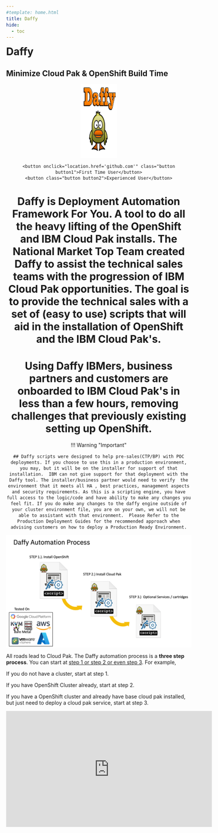 ```yaml
---
#template: home.html
title: Daffy
hide:
  - toc
---
```

<style>
  [dir="ltr"] .md-sidebar--primary:not([hidden]) ~ .md-content > .md-content__inner { margin-left: 0;}


  div.md-source-file {color: black; margin-left: 1rem;}
</style>

<div class="home-hero" style="margin:0 !!important">
  <div class="home-hero-text">
    <h1 style="display: inline">Daffy</h1>
    <h2> Minimize Cloud Pak & OpenShift Build Time</h2>


  </div>
  <div class="home-hero-image"></div>

</div>
<p align = "center">
  <img src='./images/ducks.png'  align="top" width="100"
       height="200" style = "float">
</p>

<html>
  <head>
    <style>
.button {
  border: none;
  color: white;
  padding: 15px 32px;
  text-align: center;
  text-decoration: none;
  display: inline-block;
  font-size: 16px;
  margin: 4px 2px;
  cursor: pointer;
}

.button1 {background-color: #4CAF50;} /* Green */
.button2 {background-color: #008CBA;} /* Blue */
      </style>
    </head>

  <body>
    <div style="text-align:center">

    <button onclick="location.href='github.com'" class="button button1">First Time User</button>
    <button class="button button2">Experienced User</button>

  </body>
</html>


<h1>
Daffy is <b>D</b>eployment <b>A</b>utomation <b>F</b>ramework <b>F</b>or <b>Y</b>ou. A tool to do all the heavy lifting of the OpenShift and IBM Cloud Pak installs. The National Market Top Team created Daffy to assist the technical sales teams with the progression of IBM Cloud Pak opportunities. The goal is to provide the technical sales with a set of (easy to use) scripts that will aid in the installation of OpenShift and the IBM Cloud Pak's.
</h1>
<h1>
Using Daffy IBMers, business partners and customers are onboarded to IBM Cloud Pak's in less than a few hours, removing challenges that previously existing setting up OpenShift.
</h1>

!!! Warning "Important"

    ## Daffy scripts were designed to help pre-sales(CTP/BP) with POC deployments. If you choose to use this in a production environment, you may, but it will be on the installer for support of that installation.  IBM can not give support for that deployment with the Daffy tool. The installer/business partner would need to verify  the environment that it meets all HA , best practices, management aspects and security requirements. As this is a scripting engine, you have full access to the logic/code and have ability to make any changes you feel fit. If you do make any changes to the daffy engine outside of your cluster environment file, you are on your own, we will not be able to assistant with that environment.  Please Refer to the Production Deployment Guides for the recommended approach when advising customers on how to deploy a Production Ready Environment.

<p align = "center">
    <img src='./images/process.png'  align="top" style = "float">
</p>

<p align = "left">
All roads lead to Cloud Pak. The Daffy automation process is a <b>three step process</b>. You can start at <u>step 1 or step 2 or even step 3</u>.  For example,

<p align = "left">If you do not have a cluster, start at step 1.  </p>

<p align = "left">If  you have OpenShift Cluster already, start at step 2.</p>

<p align = "left">If  you have a OpenShift cluster and already have base cloud pak installed, but just need to deploy a cloud pak service, start at step 3.</p>
</p>

<html>
   <head>
      <title>HTML Video embed</title>
   </head>
   <body>
      <iframe width="560" height="315" src="https://www.youtube.com/embed/LFqc0WD7x-U" frameborder="0" allowfullscreen></iframe>
      </iframe>
   </body>
</html>
